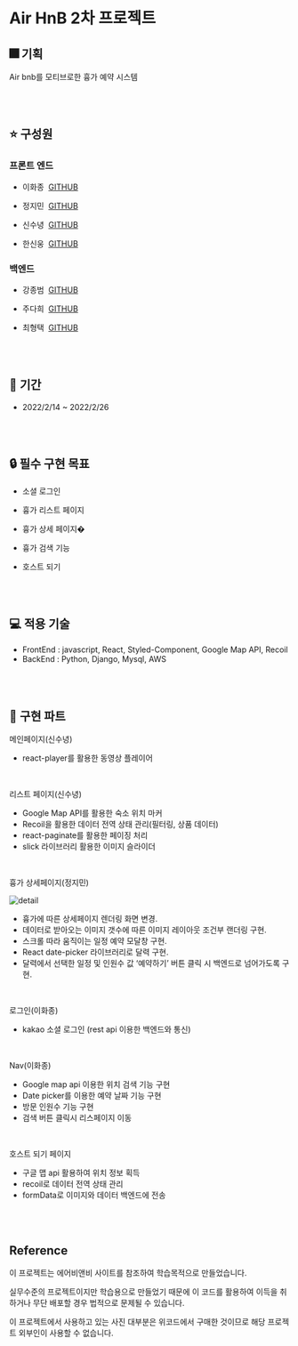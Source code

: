 # Air HnB 2차 프로젝트

## 🎆 기획

Air bnb를 모티브로한 흉가 예약 시스템

<br><br>

## ⭐️ 구성원

### 프론트 엔드

- 이화종 &nbsp;[GITHUB](https://github.com/hjlee1811)

- 정지민 &nbsp;[GITHUB](https://github.com/rindalica)

- 신수녕&nbsp; [GITHUB](https://github.com/cozynye)

- 한신웅&nbsp; [GITHUB](https://github.com/hsuj86)

### 백엔드

- 강종범&nbsp; [GITHUB](https://github.com/jxngbxxm)

- 주다희 &nbsp;[GITHUB](https://github.com/newdana01)

- 최형택 &nbsp;[GITHUB](https://github.com/knuckles6974)

<br><br>

## 📆 기간

- 2022/2/14 ~ 2022/2/26

<br><br>

## 🔒 필수 구현 목표

- 소셜 로그인

- 흉가 리스트 페이지

- 흉가 상세 페이지�

- 흉가 검색 기능

- 호스트 되기

<br><br>

## 💻 적용 기술

- FrontEnd : javascript, React, Styled-Component, Google Map API, Recoil
- BackEnd : Python, Django, Mysql, AWS

<br><br>

## 📌 구현 파트

메인페이지(신수녕)

- react-player를 활용한 동영상 플레이어

<br>

리스트 페이지(신수녕)

- Google Map API를 활용한 숙소 위치 마커
- Recoil을 활용한 데이터 전역 상태 관리(필터링, 상품 데이터)
- react-paginate를 활용한 페이징 처리
- slick 라이브러리 활용한 이미지 슬라이더

<br>

흉가 상세페이지(정지민)

![detail](https://user-images.githubusercontent.com/68885795/155672723-2b2062ce-cdc0-4020-9584-6d094be2990b.gif)



- 흉가에 따른 상세페이지 렌더링 화면 변경.
- 데이터로 받아오는 이미지 갯수에 따른 이미지 레이아웃 조건부 랜더링 구현.
- 스크롤 따라 움직이는 일정 예약 모달창 구현.
- React date-picker 라이브러리로 달력 구현.
- 달력에서 선택한 일정 및 인원수 값 ‘예약하기’ 버튼 클릭 시 백엔드로 넘어가도록 구현.

<br>

로그인(이화종)

- kakao 소셜 로그인 (rest api 이용한 백엔드와 통신)

<br>

Nav(이화종)

- Google map api 이용한 위치 검색 기능 구현
- Date picker를 이용한 예약 날짜 기능 구현
- 방문 인원수 기능 구현
- 검색 버튼 클릭시 리스페이지 이동

<br>

호스트 되기 페이지

- 구글 맵 api 활용하여 위치 정보 획득
- recoil로 데이터 전역 상태 관리
- formData로 이미지와 데이터 백엔드에 전송

<br><br>

## Reference

이 프로젝트는 에어비앤비 사이트를 참조하여 학습목적으로 만들었습니다.

실무수준의 프로젝트이지만 학습용으로 만들었기 때문에 이 코드를 활용하여 이득을 취하거나 무단 배포할 경우 법적으로 문제될 수 있습니다.

이 프로젝트에서 사용하고 있는 사진 대부분은 위코드에서 구매한 것이므로 해당 프로젝트 외부인이 사용할 수 없습니다.
